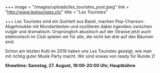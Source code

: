 +++
image = "/images/uploads/les_touristes_post.jpeg"
link = "http://www.lestouristes.ch/"
title = "Les Touristes"

+++
Les Touristes sind ein Quintett aus Basel, machen Pop-Chanson-Abgehmukke mit Mundarttexten und oszillieren dabei irgendwo zwischen vulgär und dramatisch. Ursprünglich akustisch auf der Strasse jetzt auch elektronisch im Club spielen wir für alle, die nicht bei drei auf den Bäumen sind.

Schon am letzten Kulti im 2019 haben uns Les Touristes gezeigt, wie man mit richtig guter Musik Party macht. Wir sind sowas von ready für Runde 2!

**Showtime: Samstag, 27. August, 19:00-20:00 Uhr, Hauptbühne**